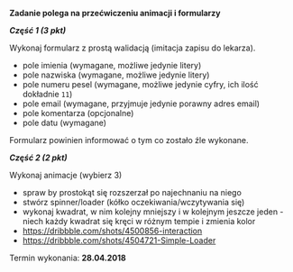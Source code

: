 **Zadanie polega na przećwiczeniu animacji i formularzy**

***Część 1 (3 pkt)***

Wykonaj formularz z prostą walidacją (imitacja zapisu do lekarza).

* pole imienia (wymagane, możliwe jedynie litery)
* pole nazwiska (wymagane, możliwe jedynie litery)
* pole numeru pesel (wymagane, możliwe jedynie cyfry, ich ilość dokładnie `11`)
* pole email (wymagane, przyjmuje jedynie porawny adres email)
* pole komentarza (opcjonalne)
* pole datu (wymagane)

Formularz powinien informować o tym co zostało źle wykonane.

***Część 2 (2 pkt)***

Wykonaj animacje (wybierz 3)
* spraw by prostokąt się rozszerzał po najechnaniu na niego
* stwórz spinner/loader (kółko oczekiwania/wczytywania się)
* wykonaj kwadrat, w nim kolejny mniejszy i w kolejnym jeszcze jeden - niech każdy kwadrat się kręci w różnym tempie i zmienia kolor
* https://dribbble.com/shots/4500856-interaction
* https://dribbble.com/shots/4504721-Simple-Loader

Termin wykonania: **28.04.2018**
